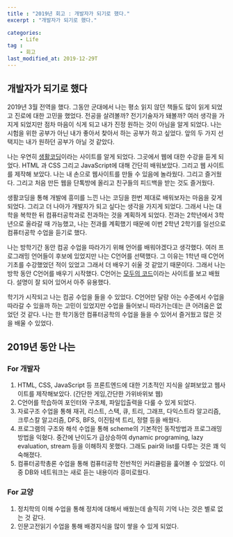 ```yaml
---
title : "2019년 회고 : 개발자가 되기로 했다."
excerpt : "개발자가 되기로 했다."

categories:
    - Life
tag :
    - 회고
last_modified_at: 2019-12-29T
---
```

## 개발자가 되기로 했다
2019년 3월 전역을 했다. 그동안 군대에서 나는 평소 읽지 않던 책들도 많이 읽게 되었고 진로에 대한 고민을 했었다. 전공을 살려볼까? 전기기술자가 돼볼까? 여러 생각을 가지게 되었지만 점차 마음이 식게 되고 내가 진정 원하는 것이 아님을 알게 되었다. 나는 시험을 위한 공부가 아닌 내가 좋아서 찾아서 하는 공부가 하고 싶었다. 앞의 두 가지 선택지는 내가 원하던 공부가 아닐 것 같았다.  

나는 우연히 [생활코딩](https://www.opentutorials.org/course/1)이라는 사이트를 알게 되었다. 그곳에서 웹에 대한 수강을 듣게 되었다. HTML 과 CSS 그리고 JavaScript에 대해 간단히 배워보았다. 그리고 웹 사이트를 제작해 보았다. 나는 내 손으로 웹사이트를 만들 수 있음에 놀라웠다. 그리고 즐거웠다. 그리고 처음 만든 웹을 단톡방에 올리고 친구들의 피드백을 받는 것도 즐거웠다.  

생활코딩을 통해 개발에 흥미를 느낀 나는 코딩을 한번 제대로 배워보자는 마음을 갖게 되었다. 그리고 더 나아가 개발자가 되고 싶다는 생각을 가지게 되었다. 그래서 나는 대학을 복학한 뒤 컴퓨터공학과로 전과하는 것을 계획하게 되었다. 전과는 2학년에서 3학년으로 올라갈 때 가능했고, 나는 전과를 계획했기 때문에 이번 2학년 2학기를 일선으로 컴퓨터공학 수업을 듣기로 했다.  

나는 방학기간 동안 컴공 수업을 따라가기 위해 언어를 배워야겠다고 생각했다. 여러 프로그래밍 언어들이 후보에 있었지만 나는 C언어를 선택했다. 그 이유는 1학년 때 C언어기초를 수강했었던 적이 있었고 그래서 더 배우기 쉬울 것 같았기 때문이다. 그래서 나는 방학 동안 C언어를 배우기 시작했다. C언어는 [모두의 코드](https://modoocode.com/)이라는 사이트를 보고 배웠다. 설명이 잘 되어 있어서 아주 유용했다.  

학기가 시작되고 나는 컴공 수업을 들을 수 있었다. C언어만 달랑 아는 수준에서 수업을 따라갈 수 있을까 하는 고민이 있었지만 수업을 들어보니 따라가는데는 큰 어려움은 없었던 것 같다. 나는 한 학기동안 컴퓨터공학의 수업을 들을 수 있어서 즐거웠고 많은 것을 배울 수 있었다.  

## 2019년 동안 나는
### For 개발자
1. HTML, CSS, JavaScript 등 프론트엔드에 대한 기초적인 지식을 살펴보았고 웹사이트를 제작해보았다. (간단한 게임,간단한 가위바위보 웹)
2. C언어를 학습하여 포인터와 구조체, 파일입출력을 다룰 수 있게 되었다.
3. 자료구조 수업을 통해 재귀, 리스트, 스택, 큐, 트리, 그래프, 다익스트라 알고리즘, 크루스칼 알고리즘, DFS, BFS, 이진탐색 트리, 정렬 등을 배웠다.
4. 프로그램의 구조와 해석 수업을 통해 scheme의 기본적인 동작방법과 프로그래밍 방법을 익혔다. 중간에 난이도가 급상승하여 dynamic programing, lazy evaluation, stream 등을 이해하지 못했다. 그래도 pair와 list를 다루는 것은 꽤 익숙해졌다.
5. 컴퓨터공학총론 수업을 통해 컴퓨터공학 전반적인 커리큘럼을 훑어볼 수 있었다. 이 중 DB와 네트워크는 새로 듣는 내용이라 흥미로웠다.

### For 교양
1. 정치학의 이해 수업을 통해 정치에 대해서 배웠는데 솔직히 기억 나는 것은 별로 없는 것 같다.
2. 인문고전읽기 수업을 통해 배경지식을 많이 쌓을 수 있게 되었다. 